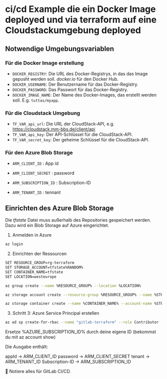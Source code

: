 # ci/cd Example die ein Docker Image deployed und via terraform auf eine Cloudstackumgebung deployed

## Notwendige Umgebungsvariablen

### Für die Docker Image erstellung

- `DOCKER_REGISTRY`: Die URL des Docker-Registrys, in das das Image gepusht werden soll. *docker.io* für den Docker Hub.
- `DOCKER_USERNAME`: Der Benutzername für das Docker-Registry.
- `DOCKER_PASSWORD`: Das Passwort für das Docker-Registry.
- `DOCKER_IMAGE_NAME`: Der Name des Docker-Images, das erstellt werden soll. E.g. `tuttas/myapp`.

### Für die Cloudstack Umgebung

- `TF_VAR_api_url`: Die URL der CloudStack-API, e.g. https://cloudstack.mm-bbs.de/client/api
- `TF_VAR_api_key`: Der API-Schlüssel für die CloudStack-API.
- `TF_VAR_secret_key`: Der geheime Schlüssel für die CloudStack-API.

### Für den Azure Blob Storage

- `ARM_CLIENT_ID` : App id

- `ARM_CLIENT_SECRET` : password

- `ARM_SUBSCRIPTION_ID` : Subscription-ID

- `ARM_TENANT_ID` : tennant



## Einrichten des Azure Blob Storage

Die *tfstate* Datei muss außerhalb des Repositories gespeichert werden. Dazu wird ein Blob Storage auf Azure eingerichtet.

1. Anmelden in Azure

```bash
az login
```

2. Einrichten der Ressourcen

```bash
SET RESOURCE_GROUP=rg-terraform
SET STORAGE_ACCOUNT=tfstate%RANDOM%
SET CONTAINER_NAME=tfstate
SET LOCATION=westeurope

az group create --name %RESOURCE_GROUP% --location %LOCATION%

az storage account create --resource-group %RESOURCE_GROUP% --name %STORAGE_ACCOUNT% --sku Standard_LRS --encryption-services blob

az storage container create --name %CONTAINER_NAME% --account-name %STORAGE_ACCOUNT%
```

3. Schritt 3: Azure Service Principal erstellen

```bash
az ad sp create-for-rbac --name "gitlab-terraform" --role Contributor --scopes /subscriptions/%AZURE_SUBSCRIPTION_ID%

```

Ersetze %AZURE_SUBSCRIPTION_ID% durch deine eigene ID (bekommst du mit az account show)

Die Ausgabe enthält:

appId → ARM_CLIENT_ID
password → ARM_CLIENT_SECRET
tenant → ARM_TENANT_ID
Subscription-ID → ARM_SUBSCRIPTION_ID

📌 Notiere alles für GitLab CI/CD.

